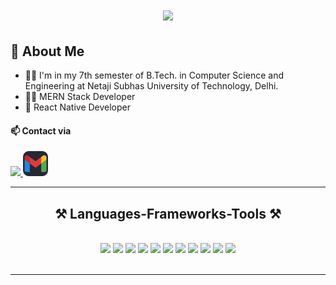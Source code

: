 <h1 align="center">
    <img src="https://readme-typing-svg.herokuapp.com/?font=Calibri&size=35&center=true&vCenter=true&width=500&height=70&duration=4000&lines=Hi+There!+👋;+I'm+Anurag+Singh;" />
</h1>

## 💫 About Me

<!---<img align="right" alt="coding" style="height:225px;" src="https://i.ibb.co/cyPSvW3/display-icon.png">--->

- 👨‍🎓 I'm in my 7th semester of B.Tech. in Computer Science and Engineering at Netaji Subhas University of Technology, Delhi.  
- 👨‍💻 MERN Stack Developer  
- 📱 React Native Developer  

#### 📫 Contact via  
<a href="https://www.linkedin.com/in/anurag-03-tech">
  <img src="https://i.ibb.co/YRYz6Wb/Anurag-git-Linkedin.png" style="height:40px;" />
</a>
<a href="mailto:anurag03.tech@gmail.com">
  <img src="https://raw.githubusercontent.com/tandpfun/skill-icons/65dea6c4eaca7da319e552c09f4cf5a9a8dab2c8/icons/Gmail-Dark.svg" style="height:40px;" />
</a>

<hr/>

<h2 align="center">⚒️ Languages-Frameworks-Tools ⚒️</h2>
<br>
<div align="center">
    <img src="https://i.ibb.co/WykkDnT/Anurag-git-C.png" style="height:45px;" />
    <img src="https://i.ibb.co/fqfN5mm/Anurag-git-HTML.png" style="height:45px;" />
    <img src="https://i.ibb.co/d5by6jn/Anurag-git-CSS.png" style="height:45px;" />
    <img src="https://i.ibb.co/DbC0b9x/Anurag-git-Java-Script.png" style="height:45px;" />
    <img src="https://i.ibb.co/pPt0n2L/Anurag-git-Node-JS.png" style="height:45px;" />
    <img src="https://i.ibb.co/nfZ1C5j/Anurag-git-Express-JS.png" style="height:45px;" />
    <img src="https://i.ibb.co/y0ydv5j/Anurag-git-Mongo-Db.png" style="height:45px;" />
    <img src="https://i.ibb.co/xDHXcPM/Anurag-git-React.png" style="height:45px;" />
    <img src="https://i.ibb.co/VVQdYjq/Anurag-git-Redux.png" style="height:45px;" />
    <img src="https://i.ibb.co/2YSpmn7/Anurag-git-Tailwind-CSS.png" style="height:45px;" />
    <img src="https://i.ibb.co/RN5VJvB/Anurag-git-React-Native.png" style="height:45px;" />
</div>

<br/>
<hr/>

<!---
anurag03-tech/anurag03-tech is a ✨ special ✨ repository because its `README.md` (this file) appears on your GitHub profile.
You can click the Preview link to take a look at your changes.
--->
